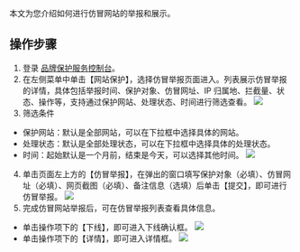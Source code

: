 本文为您介绍如何进行仿冒网站的举报和展示。

## 操作步骤
1. 登录 [品牌保护服务控制台](https://console.cloud.tencent.com/bps)。
2. 在左侧菜单中单击【网站保护】，选择仿冒举报页面进入。列表展示仿冒举报的详情，具体包括举报时间、保护对象、仿冒网址、IP 归属地、拦截量、状态、操作等，支持通过保护网站、处理状态、时间进行筛选查看。
![](https://main.qcloudimg.com/raw/a627831de1729968271a53bea5121ffb.png)
3. 筛选条件
 - 保护网站：默认是全部网站，可以在下拉框中选择具体的网站。
 - 处理状态：默认是全部处理状态，可以在下拉框中选择具体的处理状态。
 - 时间：起始默认是一个月前，结束是今天，可以选择其他时间。
![](https://main.qcloudimg.com/raw/2612c507d7ba885db7e096d7744f1f14.png)
4. 单击页面左上方的【仿冒举报】，在弹出的窗口填写保护对象（必填）、仿冒网址（必填）、网页截图（必填）、备注信息（选填）后单击【提交】，即可进行仿冒举报。
![](https://main.qcloudimg.com/raw/173bc8916b8259578ab4aeb695b3a432.png)
5. 完成仿冒网站举报后，可在仿冒举报列表查看具体信息。
 - 单击操作项下的【下线】，即可进入下线确认框。
![](https://main.qcloudimg.com/raw/e14e1de66187c26d0448f2516ce3d1d3.png)
 - 单击操作项下的【详情】，即可进入详情框。
![](https://main.qcloudimg.com/raw/782bca7f129220ba7a361d798523925f.png)

